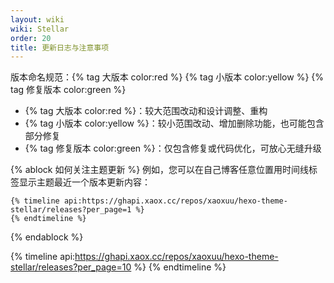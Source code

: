 ```yaml
---
layout: wiki
wiki: Stellar
order: 20
title: 更新日志与注意事项
---
```


版本命名规范：{% tag 大版本 color:red %} {% tag 小版本 color:yellow %} {% tag 修复版本 color:green %}
- {% tag 大版本 color:red %}：较大范围改动和设计调整、重构
- {% tag 小版本 color:yellow %}：较小范围改动、增加删除功能，也可能包含部分修复
- {% tag 修复版本 color:green %}：仅包含修复或代码优化，可放心无缝升级

{% ablock 如何关注主题更新 %}
例如，您可以在自己博客任意位置用时间线标签显示主题最近一个版本更新内容：
```
{% timeline api:https://ghapi.xaox.cc/repos/xaoxuu/hexo-theme-stellar/releases?per_page=1 %}
{% endtimeline %}
```

{% endablock %}

{% timeline api:https://ghapi.xaox.cc/repos/xaoxuu/hexo-theme-stellar/releases?per_page=10 %}
{% endtimeline %}
